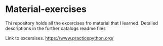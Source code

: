 # Material-exercises
Thi repository holds all the excercises fro material that I learned. Detailed descriptions in the further catalogs readme files

Link to excersises. https://www.practicepython.org/
